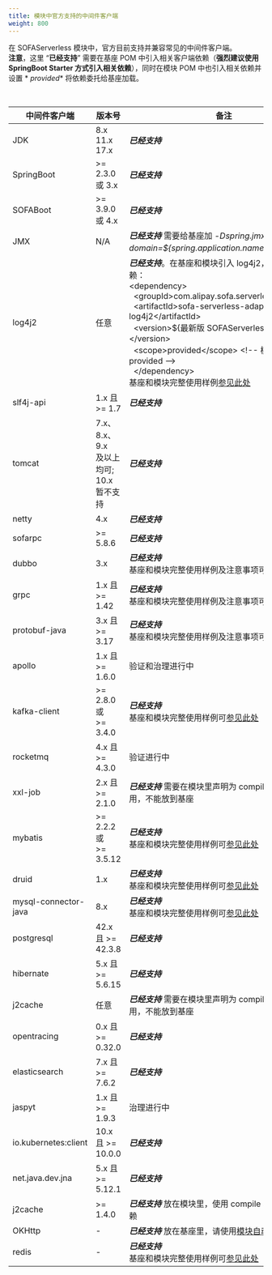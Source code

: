 ```yaml
---
title: 模块中官方支持的中间件客户端
weight: 800
---
```


在 SOFAServerless 模块中，官方目前支持并兼容常见的中间件客户端。<br />**注意**，这里 “**已经支持**” 需要在基座 POM
中引入相关客户端依赖（**强烈建议使用 SpringBoot Starter 方式引入相关依赖**），同时在模块 POM 中也引入相关依赖并设置 *
*<scope>provided</scope>** 将依赖委托给基座加载。

<br/>

| 中间件客户端               | 版本号                                | 备注                                                                                                                                                                                                                                                                                                                                                                                                                                                                                                                              |
|----------------------|------------------------------------|---------------------------------------------------------------------------------------------------------------------------------------------------------------------------------------------------------------------------------------------------------------------------------------------------------------------------------------------------------------------------------------------------------------------------------------------------------------------------------------------------------------------------------|
| JDK                  | 8.x<br />11.x<br />17.x            | _**已经支持**_<br />                                                                                                                                                                                                                                                                                                                                                                                                                                                                                                                |
| SpringBoot           | >= 2.3.0  或  3.x                   | _**已经支持**_<br />                                                                                                                                                                                                                                                                                                                                                                                                                                                                                                                |
| SOFABoot             | >= 3.9.0  或  4.x                   | _**已经支持**_<br />                                                                                                                                                                                                                                                                                                                                                                                                                                                                                                                |
| JMX                  | N/A                                | _**已经支持**_ 需要给基座加  _-Dspring.jmx.default-domain=${spring.application.name}_  启动参数 <br />                                                                                                                                                                                                                                                                                                                                                                                                                                        |
| log4j2               | 任意                                 | _**已经支持**_。在基座和模块引入 log4j2，并额外引入依赖：<br/>&lt;dependency&gt;<br/>&nbsp;&nbsp;&lt;groupId&gt;com.alipay.sofa.serverless&lt;/groupId&gt;<br/>&nbsp;&nbsp;&lt;artifactId&gt;sofa-serverless-adapter-log4j2&lt;/artifactId&gt;<br/>&nbsp;&nbsp;&lt;version&gt;${最新版 SOFAServerless 版本}&lt;/version&gt;<br/>&nbsp;&nbsp;&lt;scope&gt;provided&lt;/scope&gt; &lt;!-- 模块需要 provided --&gt;<br/>&nbsp;&nbsp;&lt;/dependency&gt;<br/>基座和模块完整使用样例[参见此处](https://github.com/sofastack/sofa-serverless/blob/master/samples/logging/README.md) |
| slf4j-api            | 1.x 且 >= 1.7                       | _**已经支持**_<br />                                                                                                                                                                                                                                                                                                                                                                                                                                                                                                                |
| tomcat               | 7.x、8.x、9.x <br />及以上均可; 10.x 暂不支持 | _**已经支持**_<br />                                                                                                                                                                                                                                                                                                                                                                                                                                                                                                                |
| netty                | 4.x                                | _**已经支持**_<br />                                                                                                                                                                                                                                                                                                                                                                                                                                                                                                                |
| sofarpc              | >= 5.8.6                           | _**已经支持**_<br />                                                                                                                                                                                                                                                                                                                                                                                                                                                                                                                |
| dubbo                | 3.x                                | _**已经支持**_<br/>基座和模块完整使用样例及注意事项可[参见此处](https://github.com/sofastack/sofa-serverless/blob/master/samples/dubbo-samples/rpc/grpc)                                                                                                                                                                                                                                                                                                                                                                                                 |
| grpc                 | 1.x 且 >= 1.42                      | _**已经支持**_<br/>基座和模块完整使用样例及注意事项可[参见此处](https://github.com/sofastack/sofa-serverless/blob/master/samples/dubbo-samples/rpc/grpc)                                                                                                                                                                                                                                                                                                                                                                                                 |
| protobuf-java        | 3.x 且 >= 3.17                      | _**已经支持**_<br/>基座和模块完整使用样例及注意事项可[参见此处](https://github.com/sofastack/sofa-serverless/blob/master/samples/dubbo-samples/rpc/grpc)                                                                                                                                                                                                                                                                                                                                                                                                 |
| apollo               | 1.x 且 >= 1.6.0                     | 验证和治理进行中 <br/>                                                                                                                                                                                                                                                                                                                                                                                                                                                                                                                  |
| kafka-client         | >= 2.8.0  或<br />>= 3.4.0          | _**已经支持**_<br />基座和模块完整使用样例可[参见此处](https://github.com/sofastack/sofa-serverless/blob/master/samples/logging/README.md)                                                                                                                                                                                                                                                                                                                                                                                                          |
| rocketmq             | 4.x 且 >= 4.3.0                     | 验证进行中 <br/>                                                                                                                                                                                                                                                                                                                                                                                                                                                                                                                     |
| xxl-job              | 2.x 且 >= 2.1.0                     | _**已经支持**_  需要在模块里声明为 compile 依赖独立使用，不能放到基座 <br/>                                                                                                                                                                                                                                                                                                                                                                                                                                                                               |
| mybatis              | >= 2.2.2  或<br />>= 3.5.12         | _**已经支持**_<br />基座和模块完整使用样例可[参见此处](https://github.com/sofastack/sofa-serverless/blob/master/samples/springboot-samples/db/mybatis/README.md)                                                                                                                                                                                                                                                                                                                                                                                    |
| druid                | 1.x                                | _**已经支持**_<br />基座和模块完整使用样例可[参见此处](https://github.com/sofastack/sofa-serverless/blob/master/samples/springboot-samples/db/mybatis/README.md)                                                                                                                                                                                                                                                                                                                                                                                    |
| mysql-connector-java | 8.x                                | _**已经支持**_<br />基座和模块完整使用样例可[参见此处](https://github.com/sofastack/sofa-serverless/blob/master/samples/springboot-samples/db/mybatis/README.md)                                                                                                                                                                                                                                                                                                                                                                                    |
| postgresql           | 42.x 且 >= 42.3.8                   | _**已经支持**_                                                                                                                                                                                                                                                                                                                                                                                                                                                                                                                      |
| hibernate            | 5.x 且 >= 5.6.15                    | _**已经支持**_                                                                                                                                                                                                                                                                                                                                                                                                                                                                                                                      |
| j2cache              | 任意                                 | _**已经支持**_  需要在模块里声明为 compile 依赖独立使用，不能放到基座 <br/>                                                                                                                                                                                                                                                                                                                                                                                                                                                                               |
| opentracing          | 0.x 且 >= 0.32.0                    | _**已经支持**_                                                                                                                                                                                                                                                                                                                                                                                                                                                                                                                      |
| elasticsearch        | 7.x 且 >= 7.6.2                     | _**已经支持**_                                                                                                                                                                                                                                                                                                                                                                                                                                                                                                                      |
| jaspyt               | 1.x 且 >= 1.9.3                     | 治理进行中                                                                                                                                                                                                                                                                                                                                                                                                                                                                                                                           |
| io.kubernetes:client | 10.x 且 >= 10.0.0                   | _**已经支持**_                                                                                                                                                                                                                                                                                                                                                                                                                                                                                                                      |
| net.java.dev.jna     | 5.x 且 >= 5.12.1                    | _**已经支持**_                                                                                                                                                                                                                                                                                                                                                                                                                                                                                                                      |
| j2cache              | >= 1.4.0                           | _**已经支持**_ 放在模块里，使用 compile scope 引入依赖                                                                                                                                                                                                                                                                                                                                                                                                                                                                                           |
| OKHttp               | -                                  | _**已经支持**_ 放在基座里，请使用[模块自动瘦身能力](https://github.com/sofastack/sofa-serverless/blob/master/docs/content/zh-cn/docs/tutorials/module-development/module-slimming.md)                                                                                                                                                                                                                                                                                                                                                                   |
| redis                | -                                  | _**已经支持**_<br />基座和模块完整使用样例可[参见此处](https://github.com/sofastack/sofa-serverless/tree/master/samples/springboot-samples/redis)                                                                                                                                                                                                                                                                                                                                                        |
